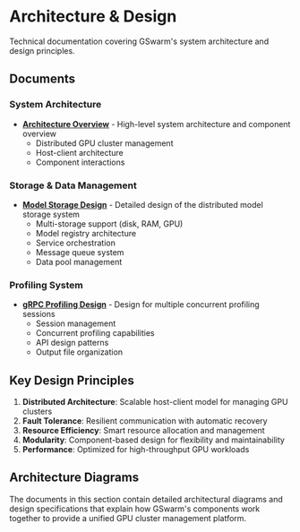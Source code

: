 # Architecture & Design

Technical documentation covering GSwarm's system architecture and design principles.

## Documents

### System Architecture
- [**Architecture Overview**](Architecture.md) - High-level system architecture and component overview
  - Distributed GPU cluster management
  - Host-client architecture
  - Component interactions

### Storage & Data Management
- [**Model Storage Design**](Model-Storage-design.md) - Detailed design of the distributed model storage system
  - Multi-storage support (disk, RAM, GPU)
  - Model registry architecture
  - Service orchestration
  - Message queue system
  - Data pool management

### Profiling System
- [**gRPC Profiling Design**](GRPC-profiling-design.md) - Design for multiple concurrent profiling sessions
  - Session management
  - Concurrent profiling capabilities
  - API design patterns
  - Output file organization

## Key Design Principles

1. **Distributed Architecture**: Scalable host-client model for managing GPU clusters
2. **Fault Tolerance**: Resilient communication with automatic recovery
3. **Resource Efficiency**: Smart resource allocation and management
4. **Modularity**: Component-based design for flexibility and maintainability
5. **Performance**: Optimized for high-throughput GPU workloads

## Architecture Diagrams

The documents in this section contain detailed architectural diagrams and design specifications that explain how GSwarm's components work together to provide a unified GPU cluster management platform.
